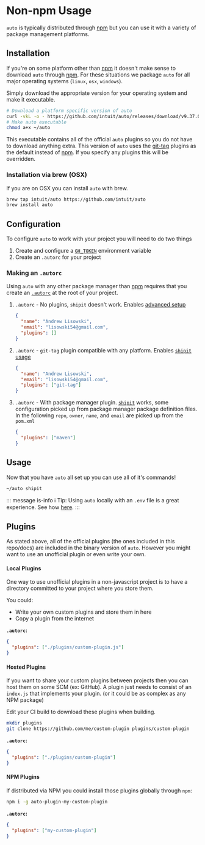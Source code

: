 # Non-npm Usage

`auto` is typically distributed through [npm](https://npmjs.com) but you can use it with a variety of package management platforms.

## Installation

If you're on some platform other than [npm](https://npmjs.com) it doesn't make sense to download `auto` through [npm](https://npmjs.com).
For these situations we package `auto` for all major operating systems (`linux`, `osx`, `windows`).

Simply download the appropriate version for your operating system and make it executable.

```sh
# Download a platform specific version of auto
curl -vkL -o - https://github.com/intuit/auto/releases/download/v9.37.0/auto-linux.gz | gunzip > ~/auto
# Make auto executable
chmod a+x ~/auto
```

This executable contains all of the official `auto` plugins so you do not have to download anything extra.
This version of `auto` uses the [git-tag](../../plugins/git-tag/README.md) plugins as the default instead of [npm](../../plugins/npm/README.md).
If you specify any plugins this will be overridden.

### Installation via brew (OSX)

If you are on OSX you can install `auto` with brew.

```sh
brew tap intuit/auto https://github.com/intuit/auto
brew install auto
```

## Configuration

To configure `auto` to work with your project you will need to do two things

1. Create and configure a [`GH_TOKEN`](https://github.com/settings/tokens) environment variable
2. Create an `.autorc` for your project

### Making an `.autorc`

Using `auto` with any other package manager than [npm](https://npmjs.com) requires that you create an [`.autorc`](./autorc.md) at the root of your project.

1. `.autorc` - No plugins, `shipit` doesn't work. Enables [advanced setup](https://intuit.github.io/auto/pages/getting-started.html#detailed-setup)

   ```json
   {
     "name": "Andrew Lisowski",
     "email": "lisowski54@gmail.com",
     "plugins": []
   }
   ```

2. `.autorc` - `git-tag` plugin compatible with any platform. Enables [`shipit` usage](https://intuit.github.io/auto/pages/generated/shipit.html)

   ```json
   {
     "name": "Andrew Lisowski",
     "email": "lisowski54@gmail.com",
     "plugins": ["git-tag"]
   }
   ```

3. `.autorc` - With package manager plugin. [`shipit`](https://intuit.github.io/auto/pages/generated/shipit.html) works, some configuration picked up from package manager package definition files. In the following `repo`, `owner`, `name`, and `email` are picked up from the `pom.xml`

   ```json
   {
     "plugins": ["maven"]
   }
   ```

## Usage

Now that you have `auto` all set up you can use all of it's commands!

```sh
~/auto shipit
```

::: message is-info
ℹ️ Tip: Using `auto` locally with an `.env` file is a great experience. See how [here](./getting-started.md#local-.env).
:::

## Plugins

As stated above, all of the official plugins (the ones included in this repo/docs) are included in the binary version of `auto`.
However you might want to use an unofficial plugin or even write your own.

#### Local Plugins

One way to use unofficial plugins in a non-javascript project is to have a directory committed to your project where you store them.

You could:

- Write your own custom plugins and store them in here
- Copy a plugin from the internet

**`.autorc`:**

```json
{
  "plugins": ["./plugins/custom-plugin.js"]
}
```

#### Hosted Plugins

If you want to share your custom plugins between projects then you can host them on some SCM (ex: GitHub).
A plugin just needs to consist of an `index.js` that implements your plugin. (or it could be as complex as any NPM package)

Edit your CI build to download these plugins when building.

```sh
mkdir plugins
git clone https://github.com/me/custom-plugin plugins/custom-plugin
```

**`.autorc`:**

```json
{
  "plugins": ["./plugins/custom-plugin"]
}
```

#### NPM Plugins

If distributed via NPM you could install those plugins globally through `npm`:

```sh
npm i -g auto-plugin-my-custom-plugin
```

**`.autorc`:**

```json
{
  "plugins": ["my-custom-plugin"]
}
```
